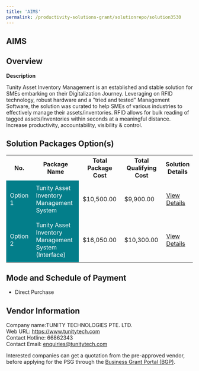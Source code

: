 ```yaml
---
title: 'AIMS'
permalink: /productivity-solutions-grant/solutionrepo/solution3530
---
```


## AIMS

## Overview

**Description**

Tunity Asset Inventory Management is an established and stable solution for SMEs embarking on their Digitalization Journey. Leveraging on RFID technology, robust hardware and a "tried and tested" Management Software, the solution was curated to help SMEs of various industries to effectively manage their assets/inventories. RFID allows for bulk reading of tagged assets/inventories within seconds at a meaningful distance. Increase productivity, accountability, visibility & control.

## Solution Packages Option(s)

<table>
<tr>
<th><b>No.</b></th>
<th><b>Package Name</b></th>
<th><b>Total Package Cost</b></th>
<th><b>Total Qualifying Cost</b></th>
<th><b>Solution Details</b></th>
</tr>
<tr>
<td style='padding: 10px; background-color: #037E8A; color: #FFFFFF;'>Option 1</td>
<td style='padding: 10px; background-color: #037E8A; color: #FFFFFF;'>Tunity Asset Inventory Management System</td>
<td style='padding: 10px;'>$10,500.00</td>
<td style='padding: 10px;'>$9,900.00</td>
<td style='padding: 10px;'><a href='/images/psg/Tunity_Desensitised_Annex_3_Part_1.pdf' target='_blank'>View Details</a></td>
</tr>
<tr>
<td style='padding: 10px; background-color: #037E8A; color: #FFFFFF;'>Option 2</td>
<td style='padding: 10px; background-color: #037E8A; color: #FFFFFF;'>Tunity Asset Inventory Management System (Interface)</td>
<td style='padding: 10px;'>$16,050.00</td>
<td style='padding: 10px;'>$10,300.00</td>
<td style='padding: 10px;'><a href='/images/psg/Tunity_Desensitised_Annex_3_Part_2.pdf' target='_blank'>View Details</a></td>
</tr>
</table>

## Mode and Schedule of Payment

 - Direct Purchase

## Vendor Information

 Company name:TUNITY TECHNOLOGIES PTE. LTD.<br>Web URL: https://www.tunitytech.com <br>Contact Hotline: 66862343 <br>Contact Email: enquiries@tunitytech.com 

Interested companies can get a quotation from the pre-approved vendor, before applying for the PSG through the <a href='https://www.businessgrants.gov.sg/' target='_blank' rel='noopener'>Business Grant Portal (BGP)</a>.

<script src="/jquery/resize-tables.js"></script>
